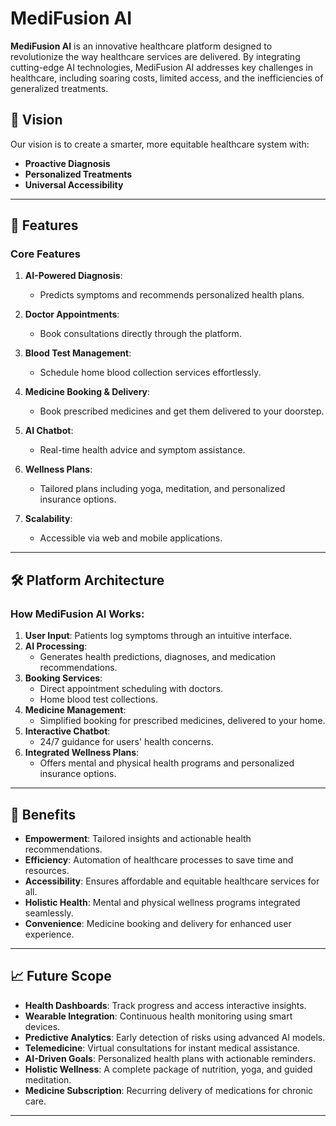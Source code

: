 # MediFusion AI  

**MediFusion AI** is an innovative healthcare platform designed to revolutionize the way healthcare services are delivered. By integrating cutting-edge AI technologies, MediFusion AI addresses key challenges in healthcare, including soaring costs, limited access, and the inefficiencies of generalized treatments.  

## 🚀 Vision  
Our vision is to create a smarter, more equitable healthcare system with:  
- **Proactive Diagnosis**  
- **Personalized Treatments**  
- **Universal Accessibility**  

---

## 🌟 Features  

### Core Features  
1. **AI-Powered Diagnosis**:  
   - Predicts symptoms and recommends personalized health plans.  

2. **Doctor Appointments**:  
   - Book consultations directly through the platform.  

3. **Blood Test Management**:  
   - Schedule home blood collection services effortlessly.  

4. **Medicine Booking & Delivery**:  
   - Book prescribed medicines and get them delivered to your doorstep.  

5. **AI Chatbot**:  
   - Real-time health advice and symptom assistance.  

6. **Wellness Plans**:  
   - Tailored plans including yoga, meditation, and personalized insurance options.  

7. **Scalability**:  
   - Accessible via web and mobile applications.  

---

## 🛠️ Platform Architecture  

### How MediFusion AI Works:  
1. **User Input**: Patients log symptoms through an intuitive interface.  
2. **AI Processing**:  
   - Generates health predictions, diagnoses, and medication recommendations.  
3. **Booking Services**:  
   - Direct appointment scheduling with doctors.  
   - Home blood test collections.  
4. **Medicine Management**:  
   - Simplified booking for prescribed medicines, delivered to your home.  
5. **Interactive Chatbot**:  
   - 24/7 guidance for users' health concerns.  
6. **Integrated Wellness Plans**:  
   - Offers mental and physical health programs and personalized insurance options.  

---

## 🎯 Benefits  

- **Empowerment**: Tailored insights and actionable health recommendations.  
- **Efficiency**: Automation of healthcare processes to save time and resources.  
- **Accessibility**: Ensures affordable and equitable healthcare services for all.  
- **Holistic Health**: Mental and physical wellness programs integrated seamlessly.  
- **Convenience**: Medicine booking and delivery for enhanced user experience.  

---

## 📈 Future Scope  

- **Health Dashboards**: Track progress and access interactive insights.  
- **Wearable Integration**: Continuous health monitoring using smart devices.  
- **Predictive Analytics**: Early detection of risks using advanced AI models.  
- **Telemedicine**: Virtual consultations for instant medical assistance.  
- **AI-Driven Goals**: Personalized health plans with actionable reminders.  
- **Holistic Wellness**: A complete package of nutrition, yoga, and guided meditation.  
- **Medicine Subscription**: Recurring delivery of medications for chronic care.  

---


